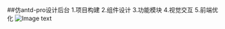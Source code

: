 ##仿antd-pro设计后台
1.项目构建
2.组件设计
3.功能模块
4.视觉交互
5.前端优化
![Image text](https://github.com/tanzhiling/react-antd/src/assets/1.png)